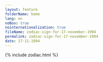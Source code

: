 ```yaml
---
layout: feature
folderName: home
lang: en
noBox: true
nointernationalization: true
fileName: zodiac-sign-for-17-november-1994
permalink: zodiac-sign-for-17-november-1994
date: 17-11-1994
---
```

{% include zodiac.html %}
